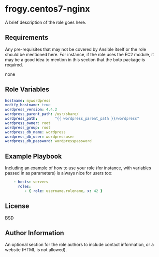 frogy.centos7-nginx
=========

A brief description of the role goes here.

Requirements
------------

Any pre-requisites that may not be covered by Ansible itself or the role should be mentioned here. For instance, if the role uses the EC2 module, it may be a good idea to mention in this section that the boto package is required.

none

Role Variables
--------------
```yaml
hostname: mywordpress
modify_hostname: true
wordpress_version: 4.4.2
wordpress_parent_path: /usr/share/
wordpress_path:        "{{ wordpress_parent_path }}/wordpress"
wordpress_owner: root
wordpress_group: root
wordpress_db_name: wordpress
wordpress_db_user: wordpressuser
wordpress_db_password: wordpresspassword
```
Example Playbook
----------------

Including an example of how to use your role (for instance, with variables passed in as parameters) is always nice for users too:
```yaml
    - hosts: servers
      roles:
         - { role: username.rolename, x: 42 }
```
License
-------

BSD

Author Information
------------------

An optional section for the role authors to include contact information, or a website (HTML is not allowed).
